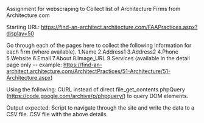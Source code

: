Assignment for webscraping to Collect list of Architecture Firms from Architecture.com

Starting URL: https://find-an-architect.architecture.com/FAAPractices.aspx?display=50

Go through each of the pages here to collect the following information for each firm (where available).
1.Name
2.Address1 
3.Address2
4.Phone
5.Website
6.Email
7.About
8.Image_URL
9.Services (available in the detail page only -- example: https://find-an-architect.architecture.com/ArchitectPractices/51-Architecture/51-Architecture.aspx)

Using the following:
CURL instead of direct file_get_contents
phpQuery (https://code.google.com/archive/p/phpquery/) to query DOM elements.

Output expected:
Script to navigate through the site and write the data to a CSV file.
CSV file with the above details.

